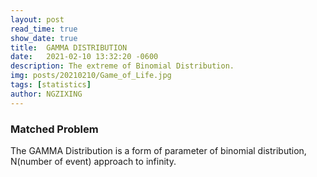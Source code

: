 ```yaml
---
layout: post
read_time: true
show_date: true
title:  GAMMA DISTRIBUTION
date:   2021-02-10 13:32:20 -0600
description: The extreme of Binomial Distribution.
img: posts/20210210/Game_of_Life.jpg
tags: [statistics]
author: NGZIXING
---
```

### Matched Problem

The GAMMA Distribution is a form of parameter of binomial distribution, N(number of event) approach to infinity.